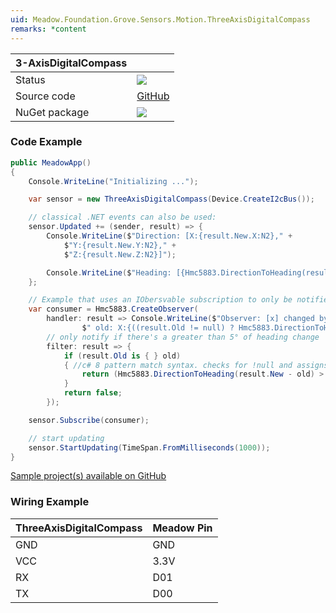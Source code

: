 ```yaml
---
uid: Meadow.Foundation.Grove.Sensors.Motion.ThreeAxisDigitalCompass
remarks: *content
---
```


| 3-AxisDigitalCompass | |
|--------|--------|
| Status | <img src="https://img.shields.io/badge/Working-brightgreen"/> |
| Source code | [GitHub](https://github.com/WildernessLabs/Meadow.Foundation.Grove/tree/main/Source/3-AxisDigitalCompass) |
| NuGet package | <a href="https://www.nuget.org/packages/Meadow.Foundation.Grove.Sensors.Motion.3-AxisDigitalCompass.cs/" target="_blank"><img src="https://img.shields.io/nuget/v/Meadow.Foundation.Grove.Sensors.Motion.3-AxisDigitalCompass.cs.svg?label=Meadow.Foundation.Grove.Sensors.Motion.3-AxisDigitalCompass.cs" /></a> |

### Code Example

```csharp
public MeadowApp()
{
    Console.WriteLine("Initializing ...");

    var sensor = new ThreeAxisDigitalCompass(Device.CreateI2cBus());

    // classical .NET events can also be used:
    sensor.Updated += (sender, result) => {
        Console.WriteLine($"Direction: [X:{result.New.X:N2}," +
            $"Y:{result.New.Y:N2}," +
            $"Z:{result.New.Z:N2}]");

        Console.WriteLine($"Heading: [{Hmc5883.DirectionToHeading(result.New).DecimalDegrees:N2}] degrees");
    };

    // Example that uses an IObersvable subscription to only be notified when the filter is satisfied
    var consumer = Hmc5883.CreateObserver(
        handler: result => Console.WriteLine($"Observer: [x] changed by threshold; new [x]: X:{Hmc5883.DirectionToHeading(result.New):N2}," +
                $" old: X:{((result.Old != null) ? Hmc5883.DirectionToHeading(result.Old.Value) : "n/a"):N2} degrees"),
        // only notify if there's a greater than 5° of heading change
        filter: result => {
            if (result.Old is { } old)
            { //c# 8 pattern match syntax. checks for !null and assigns var.
                return (Hmc5883.DirectionToHeading(result.New - old) > new Azimuth(5));
            }
            return false;
        });

    sensor.Subscribe(consumer);

    // start updating
    sensor.StartUpdating(TimeSpan.FromMilliseconds(1000));
}

```

[Sample project(s) available on GitHub](https://github.com/WildernessLabs/Meadow.Foundation.Grove/tree/main/Source/3-AxisDigitalCompass)

### Wiring Example

| ThreeAxisDigitalCompass | Meadow Pin |
|--------|------------|
| GND    | GND        |
| VCC    | 3.3V       |
| RX     | D01        |
| TX     | D00        |

